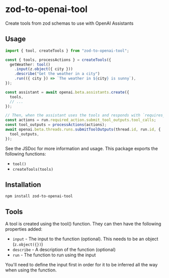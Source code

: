 # zod-to-openai-tool

Create tools from zod schemas to use with OpenAI Assistants

## Usage

```ts
import { tool, createTools } from "zod-to-openai-tool";

const { tools, processActions } = createTools({
  getWeather: tool()
    .input(z.object({ city }))
    .describe("Get the weather in a city")
    .run(({ city }) => `The weather in ${city} is sunny`),
});

const assistant = await openai.beta.assistants.create({
  tools,
  // ...
});

// Then, when the assistant uses the tools and responds with `requires_action`:
const actions = run.required_action.submit_tool_outputs.tool_calls;
const tool_outputs = processActions(actions);
await openai.beta.threads.runs.submitToolOutputs(thread.id, run.id, {
  tool_outputs,
});
```

See the JSDoc for more information and usage. This package exports the following functions:

- `tool()`
- `createTools(tools)`

## Installation

`npm install zod-to-openai-tool`

## Tools

A tool is created using the tool() function. They can then have the following properties added:

- `input` - The input to the function (optional). This needs to be an object (`z.object({})`)
- `describe` - A description of the function (optional)
- `run` - The function to run using the input

You'll need to define the input first in order for it to be inferred all the way when using the function.
